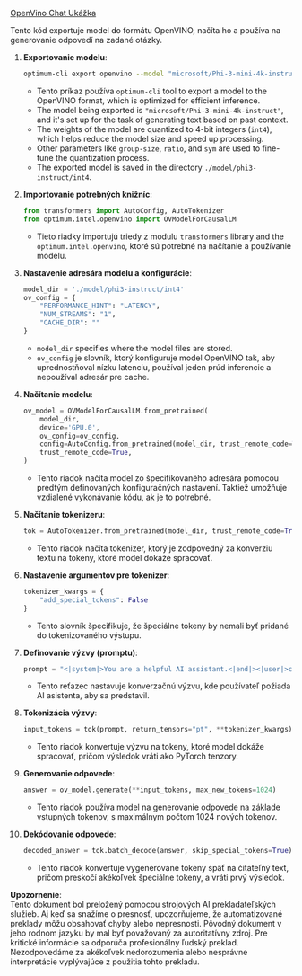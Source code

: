 [OpenVino Chat Ukážka](../../../../../../code/06.E2E/E2E_OpenVino_Chat_Phi3-instruct.ipynb)

Tento kód exportuje model do formátu OpenVINO, načíta ho a používa na generovanie odpovedí na zadané otázky.

1. **Exportovanie modelu**:
   ```bash
   optimum-cli export openvino --model "microsoft/Phi-3-mini-4k-instruct" --task text-generation-with-past --weight-format int4 --group-size 128 --ratio 0.6 --sym --trust-remote-code ./model/phi3-instruct/int4
   ```
   - Tento príkaz používa `optimum-cli` tool to export a model to the OpenVINO format, which is optimized for efficient inference.
   - The model being exported is `"microsoft/Phi-3-mini-4k-instruct"`, and it's set up for the task of generating text based on past context.
   - The weights of the model are quantized to 4-bit integers (`int4`), which helps reduce the model size and speed up processing.
   - Other parameters like `group-size`, `ratio`, and `sym` are used to fine-tune the quantization process.
   - The exported model is saved in the directory `./model/phi3-instruct/int4`.

2. **Importovanie potrebných knižníc**:
   ```python
   from transformers import AutoConfig, AutoTokenizer
   from optimum.intel.openvino import OVModelForCausalLM
   ```
   - Tieto riadky importujú triedy z modulu `transformers` library and the `optimum.intel.openvino`, ktoré sú potrebné na načítanie a používanie modelu.

3. **Nastavenie adresára modelu a konfigurácie**:
   ```python
   model_dir = './model/phi3-instruct/int4'
   ov_config = {
       "PERFORMANCE_HINT": "LATENCY",
       "NUM_STREAMS": "1",
       "CACHE_DIR": ""
   }
   ```
   - `model_dir` specifies where the model files are stored.
   - `ov_config` je slovník, ktorý konfiguruje model OpenVINO tak, aby uprednostňoval nízku latenciu, používal jeden prúd inferencie a nepoužíval adresár pre cache.

4. **Načítanie modelu**:
   ```python
   ov_model = OVModelForCausalLM.from_pretrained(
       model_dir,
       device='GPU.0',
       ov_config=ov_config,
       config=AutoConfig.from_pretrained(model_dir, trust_remote_code=True),
       trust_remote_code=True,
   )
   ```
   - Tento riadok načíta model zo špecifikovaného adresára pomocou predtým definovaných konfiguračných nastavení. Taktiež umožňuje vzdialené vykonávanie kódu, ak je to potrebné.

5. **Načítanie tokenizeru**:
   ```python
   tok = AutoTokenizer.from_pretrained(model_dir, trust_remote_code=True)
   ```
   - Tento riadok načíta tokenizer, ktorý je zodpovedný za konverziu textu na tokeny, ktoré model dokáže spracovať.

6. **Nastavenie argumentov pre tokenizer**:
   ```python
   tokenizer_kwargs = {
       "add_special_tokens": False
   }
   ```
   - Tento slovník špecifikuje, že špeciálne tokeny by nemali byť pridané do tokenizovaného výstupu.

7. **Definovanie výzvy (promptu)**:
   ```python
   prompt = "<|system|>You are a helpful AI assistant.<|end|><|user|>can you introduce yourself?<|end|><|assistant|>"
   ```
   - Tento reťazec nastavuje konverzačnú výzvu, kde používateľ požiada AI asistenta, aby sa predstavil.

8. **Tokenizácia výzvy**:
   ```python
   input_tokens = tok(prompt, return_tensors="pt", **tokenizer_kwargs)
   ```
   - Tento riadok konvertuje výzvu na tokeny, ktoré model dokáže spracovať, pričom výsledok vráti ako PyTorch tenzory.

9. **Generovanie odpovede**:
   ```python
   answer = ov_model.generate(**input_tokens, max_new_tokens=1024)
   ```
   - Tento riadok používa model na generovanie odpovede na základe vstupných tokenov, s maximálnym počtom 1024 nových tokenov.

10. **Dekódovanie odpovede**:
    ```python
    decoded_answer = tok.batch_decode(answer, skip_special_tokens=True)[0]
    ```
    - Tento riadok konvertuje vygenerované tokeny späť na čitateľný text, pričom preskočí akékoľvek špeciálne tokeny, a vráti prvý výsledok.

**Upozornenie**:  
Tento dokument bol preložený pomocou strojových AI prekladateľských služieb. Aj keď sa snažíme o presnosť, upozorňujeme, že automatizované preklady môžu obsahovať chyby alebo nepresnosti. Pôvodný dokument v jeho rodnom jazyku by mal byť považovaný za autoritatívny zdroj. Pre kritické informácie sa odporúča profesionálny ľudský preklad. Nezodpovedáme za akékoľvek nedorozumenia alebo nesprávne interpretácie vyplývajúce z použitia tohto prekladu.